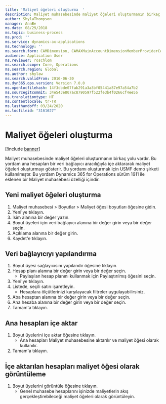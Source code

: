 ```yaml
---
title: 'Maliyet öğeleri oluşturma  '
description: Maliyet muhasebesinde maliyet öğeleri oluşturmanın birkaç yolu vardır.
author: ShylaThompson
manager: AnnBe
ms.date: 08/29/2018
ms.topic: business-process
ms.prod: ''
ms.service: dynamics-ax-applications
ms.technology: ''
ms.search.form: CAMDimension, CAMAXMainAccountDimensionMemberProviderConfiguration, CAMDimensionMember
audience: Application User
ms.reviewer: roschlom
ms.search.scope: Core, Operations
ms.search.region: Global
ms.author: shylaw
ms.search.validFrom: 2016-06-30
ms.dyn365.ops.version: Version 7.0.0
ms.openlocfilehash: 14f3cbde07fab291a3a3bf05441a87e97a54a7b2
ms.sourcegitcommit: 34e543e807ac8790597f522fe3b4f0266cf4ee56
ms.translationtype: HT
ms.contentlocale: tr-TR
ms.lasthandoff: 03/24/2020
ms.locfileid: "3161627"
---
```

# <a name="create-cost-elements"></a>Maliyet öğeleri oluşturma   

[!include [banner](../../includes/banner.md)]

Maliyet muhasebesinde maliyet öğeleri oluşturmanın birkaç yolu vardır. Bu yordam ana hesapları bir veri bağlayıcı aracılığıyla içe aktararak maliyet öğeleri oluşturmayı gösterir. Bu yordamı oluşturmak için USMF demo şirketi kullanılmıştır. Bu yordam Dynamics 365 for Operations sürüm 1611 ile eklenen bir Maliyet muhasebesi özelliği içindir.


## <a name="create-new-cost-elements"></a>Yeni maliyet öğeleri oluşturma
1. Maliyet muhasebesi > Boyutlar > Maliyet öğesi boyutları öğesine gidin.
2. Yeni'ye tıklayın.
3. İsim alanına bir değer yazın.
4. Boyut üyeleri için veri bağlayıcı alanına bir değer girin veya bir değer seçin.
5. Açıklama alanına bir değer girin.
6. Kaydet'e tıklayın.

## <a name="configure-the-data-connector"></a>Veri bağlayıcıyı yapılandırma
1. Boyut üyesi sağlayıcısını yapılandır öğesine tıklayın.
2. Hesap planı alanına bir değer girin veya bir değer seçin.
    * Paylaşılan hesap planını kullanmak için Paylaştırılmış öğesini seçin.  
3. Yeni'ye tıklayın.
4. Listede, seçili satırı işaretleyin.
    * Hesaplara ölçütlerinizi karşılayacak filtreler uygulayabilirsiniz.  
5. Aba hesaptan alanına bir değer girin veya bir değer seçin.
6. Ana hesaba alanına bir değer girin veya bir değer seçin.
7. Tamam'a tıklayın.

## <a name="import-main-accounts"></a>Ana hesapları içe aktar
1. Boyut üyelerini içe aktar öğesine tıklayın.
    * Ana hesapları Maliyet muhasebesine aktarılır ve maliyet öğesi olarak kullanılır.  
2. Tamam'a tıklayın.

## <a name="view-the-imported-accounts-as-cost-elements"></a>İçe aktarılan hesapları maliyet öğesi olarak görüntüleme
1. Boyut üyelerini görüntüle öğesine tıklayın.
    * Genel muhasebe hesaplarını işinizde maliyetlerin akış gerçekleştirebileceği maliyet öğeleri olarak görüntüleyin.  

